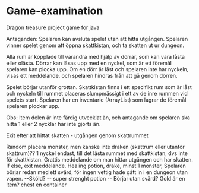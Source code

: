 # Game-examination
Dragon treasure project game for java

Antaganden:
Spelaren kan avsluta spelet utan att hitta utgången.
Spelaren vinner spelet genom att öppna skattkistan, och ta skatten ut ur dungeon. 

Alla rum är kopplade till varandra med hjälp av dörrar, som kan vara låsta eller olåsta.
Dörrar kan låsas upp med en nyckel, som är ett föremål spelaren kan plocka upp.
Om en dörr är låst och spelaren inte har nyckeln, visas ett meddelande, och spelaren hindras från att gå genom dörren.

Spelet börjar utanför grottan.
Skattkistan finns i ett specifikt rum som är låst och nyckeln till rummet placeras slumpmässigt i ett av de inre rummen vid spelets start.
Spelaren har en inventarie (ArrayList<Item>) som lagrar de föremål spelaren plockar upp.

Obs: Item delen är inte färdig utvecklat än, och antagande om spelaren ska hitta 1 eller 2 nycklar har inte gjorts än.

Exit efter att hittat skatten - utgången genom skattrummet

Random placera monster, men kanske inte draken (skattrum eller utanför skattrum)??
1 nyckel endast, till det låsta rummet med skattkistan, dvs inte för skattkistan.
Grattis meddelande om man hittar utgången och har skatten. If else, exit meddelande. 
Healing potion, drake, minst 1 monster, 
Spelaren börjar redan med ett svärd, för ingen vettig hade gått in i en dungeon utan vapen. 
--Sköld?
-- super strenght potion 
-- Börjar utan svärd?
Gold är en item? chest en container
